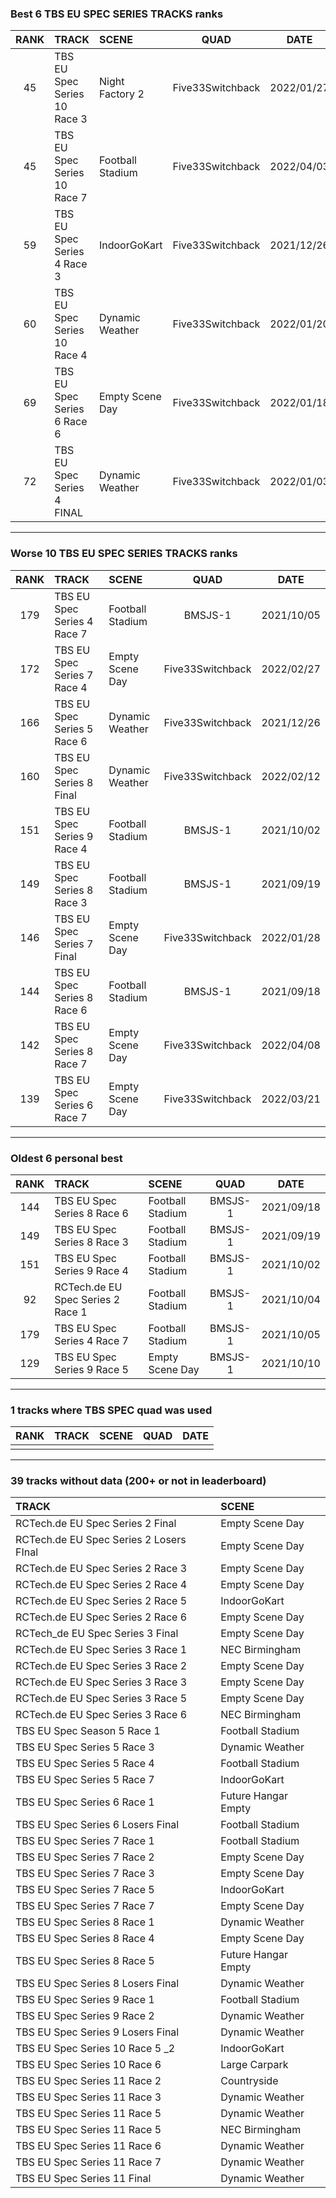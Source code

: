 ### Best 6 TBS EU SPEC SERIES TRACKS ranks
|RANK|TRACK|SCENE|QUAD|DATE|
|:---:|:---|:---|:---:|:---:|
|45|TBS EU Spec Series 10 Race 3|Night Factory 2|Five33Switchback|2022/01/27|
|45|TBS EU Spec Series 10 Race 7|Football Stadium|Five33Switchback|2022/04/03|
|59|TBS EU Spec Series 4 Race 3|IndoorGoKart|Five33Switchback|2021/12/26|
|60|TBS EU Spec Series 10 Race 4|Dynamic Weather|Five33Switchback|2022/01/20|
|69|TBS EU Spec Series 6 Race 6|Empty Scene Day|Five33Switchback|2022/01/18|
|72|TBS EU Spec Series 4 FINAL|Dynamic Weather|Five33Switchback|2022/01/03|
---
### Worse 10 TBS EU SPEC SERIES TRACKS ranks
|RANK|TRACK|SCENE|QUAD|DATE|
|:---:|:---|:---|:---:|:---:|
|179|TBS EU Spec Series 4 Race 7|Football Stadium|BMSJS-1|2021/10/05|
|172|TBS EU Spec Series 7 Race 4|Empty Scene Day|Five33Switchback|2022/02/27|
|166|TBS EU Spec Series 5 Race 6|Dynamic Weather|Five33Switchback|2021/12/26|
|160|TBS EU Spec Series 8 Final|Dynamic Weather|Five33Switchback|2022/02/12|
|151|TBS EU Spec Series 9 Race 4|Football Stadium|BMSJS-1|2021/10/02|
|149|TBS EU Spec Series 8 Race 3|Football Stadium|BMSJS-1|2021/09/19|
|146|TBS EU Spec Series 7 Final|Empty Scene Day|Five33Switchback|2022/01/28|
|144|TBS EU Spec Series 8 Race 6|Football Stadium|BMSJS-1|2021/09/18|
|142|TBS EU Spec Series 8 Race 7|Empty Scene Day|Five33Switchback|2022/04/08|
|139|TBS EU Spec Series 6 Race 7|Empty Scene Day|Five33Switchback|2022/03/21|
---
### Oldest 6 personal best
|RANK|TRACK|SCENE|QUAD|DATE|
|:---:|:---|:---|:---:|:---:|
|144|TBS EU Spec Series 8 Race 6|Football Stadium|BMSJS-1|2021/09/18|
|149|TBS EU Spec Series 8 Race 3|Football Stadium|BMSJS-1|2021/09/19|
|151|TBS EU Spec Series 9 Race 4|Football Stadium|BMSJS-1|2021/10/02|
|92|RCTech.de EU Spec Series 2 Race 1|Football Stadium|BMSJS-1|2021/10/04|
|179|TBS EU Spec Series 4 Race 7|Football Stadium|BMSJS-1|2021/10/05|
|129|TBS EU Spec Series 9 Race 5|Empty Scene Day|BMSJS-1|2021/10/10|
---
### 1 tracks where TBS SPEC quad was used
|RANK|TRACK|SCENE|QUAD|DATE|
|:---:|:---|:---|:---:|:---:|
||||||
---
### 39 tracks without data (200+ or not in leaderboard)
|TRACK|SCENE|
|:---|:---|
|RCTech.de EU Spec Series 2 Final|Empty Scene Day|
|RCTech.de EU Spec Series 2 Losers FInal|Empty Scene Day|
|RCTech.de EU Spec Series 2 Race 3|Empty Scene Day|
|RCTech.de EU Spec Series 2 Race 4|Empty Scene Day|
|RCTech.de EU Spec Series 2 Race 5|IndoorGoKart|
|RCTech.de EU Spec Series 2 Race 6|Empty Scene Day|
|RCTech_de EU Spec Series 3 Final|Empty Scene Day|
|RCTech.de EU Spec Series 3 Race 1|NEC Birmingham|
|RCTech.de EU Spec Series 3 Race 2|Empty Scene Day|
|RCTech.de EU Spec Series 3 Race 3|Empty Scene Day|
|RCTech.de EU Spec Series 3 Race 5|Empty Scene Day|
|RCTech.de EU Spec Series 3 Race 6|NEC Birmingham|
|TBS EU Spec Season 5 Race 1|Football Stadium|
|TBS EU Spec Series 5 Race 3|Dynamic Weather|
|TBS EU Spec Series 5 Race 4|Football Stadium|
|TBS EU Spec Series 5 Race 7|IndoorGoKart|
|TBS EU Spec Series 6 Race 1|Future Hangar Empty|
|TBS EU Spec Series 6 Losers Final|Football Stadium|
|TBS EU Spec Series 7 Race 1|Football Stadium|
|TBS EU Spec Series 7 Race 2|Empty Scene Day|
|TBS EU Spec Series 7 Race 3|Empty Scene Day|
|TBS EU Spec Series 7 Race 5|IndoorGoKart|
|TBS EU Spec Series 7 Race 7|Empty Scene Day|
|TBS EU Spec Series 8 Race 1|Dynamic Weather|
|TBS EU Spec Series 8 Race 4|Empty Scene Day|
|TBS EU Spec Series 8 Race 5|Future Hangar Empty|
|TBS EU Spec Series 8 Losers Final|Dynamic Weather|
|TBS EU Spec Series 9 Race 1|Football Stadium|
|TBS EU Spec Series 9 Race 2|Dynamic Weather|
|TBS EU Spec Series 9 Losers Final|Dynamic Weather|
|TBS EU Spec Series 10 Race 5 _2|IndoorGoKart|
|TBS EU Spec Series 10 Race 6|Large Carpark|
|TBS EU Spec Series 11 Race 2|Countryside|
|TBS EU Spec Series 11 Race 3|Dynamic Weather|
|TBS EU Spec Series 11 Race 5|Dynamic Weather|
|TBS EU Spec Series 11 Race 5|NEC Birmingham|
|TBS EU Spec Series 11 Race 6|Dynamic Weather|
|TBS EU Spec Series 11 Race 7|Dynamic Weather|
|TBS EU Spec Series 11 Final|Dynamic Weather|
